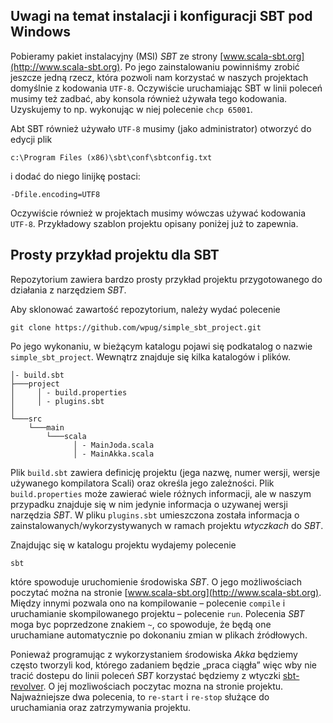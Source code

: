 ## Uwagi na temat instalacji i konfiguracji SBT pod Windows

Pobieramy pakiet instalacyjny (MSI) *SBT* ze strony [www.scala-sbt.org](http://www.scala-sbt.org). Po jego zainstalowaniu powinniśmy zrobić jeszcze jedną rzecz, która pozwoli nam korzystać w naszych projektach domyślnie z kodowania `UTF-8`. Oczywiście uruchamiając SBT w linii poleceń musimy też zadbać, aby konsola również używała tego kodowania. Uzyskujemy to np. wykonując w niej polecenie `chcp 65001`.

Abt SBT również używało `UTF-8` musimy (jako administrator) otworzyć do edycji plik

    c:\Program Files (x86)\sbt\conf\sbtconfig.txt

i dodać do niego linijkę postaci:

    -Dfile.encoding=UTF8

Oczywiście również w projektach musimy wówczas używać kodowania `UTF-8`. Przykładowy szablon projektu opisany poniżej już to zapewnia.

## Prosty przykład projektu dla SBT

Repozytorium zawiera bardzo prosty przykład projektu przygotowanego do działania
z narzędziem *SBT*.

Aby sklonować zawartość repozytorium, należy wydać polecenie

    git clone https://github.com/wpug/simple_sbt_project.git

Po jego wykonaniu, w bieżącym katalogu pojawi się podkatalog o nazwie `simple_sbt_project`. Wewnątrz
znajduje się kilka katalogów i plików.

    │- build.sbt
    ├───project
    │     │ - build.properties
    │     │ - plugins.sbt
    │
    └───src
        └───main
            └───scala
                  │ - MainJoda.scala
                  │ - MainAkka.scala

Plik `build.sbt` zawiera definicję projektu (jega nazwę, numer wersji, wersje używanego kompilatora Scali) oraz
określa jego zależności. Plik `build.properties` może zawierać wiele różnych informacji, ale w naszym przypadku
znajduje się w nim jedynie informacja o uzywanej wersji narzędzia *SBT*. W pliku `plugins.sbt` umieszczona została
informacja o zainstalowanych/wykorzystywanych w ramach projektu _wtyczkach_ do *SBT*.

Znajdując się w katalogu projektu wydajemy polecenie

    sbt

które spowoduje uruchomienie środowiska *SBT*. O jego możliwościach poczytać można na stronie
[www.scala-sbt.org](http://www.scala-sbt.org). Między innymi pozwala ono na kompilowanie – polecenie `compile`
i uruchamianie skompilowanego projektu – polecenie `run`. Polecenia *SBT* moga byc poprzedzone znakiem `~`, co
spowoduje, że będą one uruchamiane automatycznie po dokonaniu zmian w plikach źródłowych.

Ponieważ programując z wykorzystaniem środowiska *Akka* będziemy często tworzyli kod, którego zadaniem będzie
„praca ciągła” więc wby nie tracić dostepu do linii poleceń *SBT* korzystać będziemy z wtyczki
[sbt-revolver](https://github.com/spray/sbt-revolver). O jej mozliwościach poczytac mozna na stronie projektu.
Najważniejsze dwa polecenia, to `re-start` i `re-stop` służące do uruchamiania oraz zatrzymywania projektu.
